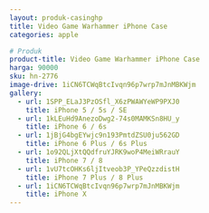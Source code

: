 ```yaml
---
layout: produk-casinghp
title: Video Game Warhammer iPhone Case
categories: apple

# Produk
product-title: Video Game Warhammer iPhone Case
harga: 90000
sku: hn-2776
image-drive: 1iCN6TCWqBtcIvqn96p7wrp7mJnMBKWjm
gallery:
  - url: 1SPP_ELaJ3PzOSfl_X6zPWAWYeWP9PXJ0
    title: iPhone 5 / 5s / SE
  - url: 1kLEuHd9AnezoDwg2-74s0MAMKSn8HU_y
    title: iPhone 6 / 6s
  - url: 1jBjG4bgEYwjc9n193PmtdZSU0ju562GD
    title: iPhone 6 Plus / 6s Plus
  - url: 1o92QLjXtQQdfruYJRK9woP4MeiWRrauY
    title: iPhone 7 / 8
  - url: 1vU7tcOHKs6ljItveob3P_YPeQzzdistH
    title: iPhone 7 Plus / 8 Plus
  - url: 1iCN6TCWqBtcIvqn96p7wrp7mJnMBKWjm
    title: iPhone X
---
```

